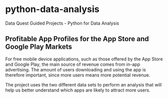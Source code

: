 # python-data-analysis
Data Quest Guided Projects - Python for Data Analysis

## Profitable App Profiles for the App Store and Google Play Markets
For free mobile device applications, such as those offered by the App Store and Google Play, the main source of revenue comes from in-app advertising. The amount of users downloading and using the app is therefore important, since more users means more potential revenue.

The project uses the two different data sets to perform an analysis that will help us better understand which apps are likely to attract more users.
